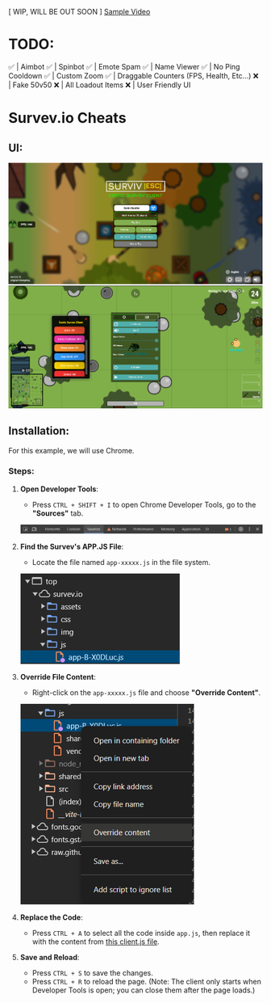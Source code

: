 [ WIP, WILL BE OUT SOON ]
[Sample Video](https://github.com/ThatDevExotic/Survev-Client/raw/refs/heads/main/Github%20Assets/GoofyAhhAntiCheat.mp4)

# TODO:
✅ | Aimbot
✅ | Spinbot
✅ | Emote Spam
✅ | Name Viewer
✅ | No Ping Cooldown
✅ | Custom Zoom
✅ | Draggable Counters (FPS, Health, Etc...)
❌ | Fake 50v50
❌ | All Loadout Items
❌ | User Friendly UI

# Survev.io Cheats

## UI:

![UI Preview](https://raw.githubusercontent.com/ThatDevExotic/Survev-Client/refs/heads/main/Github%20Assets/ui.png)
![Menu Preview](https://raw.githubusercontent.com/ThatDevExotic/Survev-Client/refs/heads/main/Github%20Assets/menu.png)

## Installation:

For this example, we will use Chrome.

### Steps:

1. **Open Developer Tools**:
   - Press `CTRL + SHIFT + I` to open Chrome Developer Tools, go to the **"Sources"** tab.

   ![Open DevTools](https://raw.githubusercontent.com/ThatDevExotic/Survev-Client/refs/heads/main/Github%20Assets/devtools1.png)

2. **Find the Survev's APP.JS File**:
   - Locate the file named `app-xxxxx.js` in the file system.

   ![Find app.js](https://raw.githubusercontent.com/ThatDevExotic/Survev-Client/refs/heads/main/Github%20Assets/devtools2.png)

3. **Override File Content**:
   - Right-click on the `app-xxxxx.js` file and choose **"Override Content"**.

   ![Override Content](https://raw.githubusercontent.com/ThatDevExotic/Survev-Client/refs/heads/main/Github%20Assets/devtools3.png)

4. **Replace the Code**:
   - Press `CTRL + A` to select all the code inside `app.js`, then replace it with the content from [this client.js file](https://raw.githubusercontent.com/ThatDevExotic/Survev-Client/refs/heads/main/client.js).

5. **Save and Reload**:
   - Press `CTRL + S` to save the changes.
   - Press `CTRL + R` to reload the page. (Note: The client only starts when Developer Tools is open; you can close them after the page loads.)
